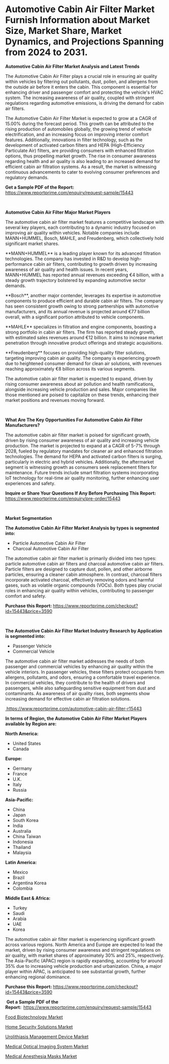 <p><h1>Automotive Cabin Air Filter Market Furnish Information about Market Size, Market Share, Market Dynamics, and Projections Spanning from 2024 to 2031.</h1></p><p><strong>Automotive Cabin Air Filter Market Analysis and Latest Trends</strong></p>
<p><p>The Automotive Cabin Air Filter plays a crucial role in ensuring air quality within vehicles by filtering out pollutants, dust, pollen, and allergens from the outside air before it enters the cabin. This component is essential for enhancing driver and passenger comfort and protecting the vehicle's HVAC system. The increasing awareness of air quality, coupled with stringent regulations regarding automotive emissions, is driving the demand for cabin air filters.</p><p>The Automotive Cabin Air Filter Market is expected to grow at a CAGR of 15.00% during the forecast period. This growth can be attributed to the rising production of automobiles globally, the growing trend of vehicle electrification, and an increasing focus on improving interior comfort features. Additionally, innovations in filter technology, such as the development of activated carbon filters and HEPA (High-Efficiency Particulate Air) filters, are providing consumers with enhanced filtration options, thus propelling market growth. The rise in consumer awareness regarding health and air quality is also leading to an increased demand for efficient cabin air filtration systems. As a result, the market is witnessing continuous advancements to cater to evolving consumer preferences and regulatory demands.</p></p>
<p><strong>Get a Sample PDF of the Report:&nbsp;</strong> <a href="https://www.reportprime.com/enquiry/request-sample/15443?utm_campaign=1102&utm_medium=2&utm_source=Github&utm_content=ia&utm_term=11102024&utm_id=automotive-cabin-air-filter">https://www.reportprime.com/enquiry/request-sample/15443</a></p>
<p>&nbsp;</p>
<p><strong>Automotive Cabin Air Filter Major Market Players</strong></p>
<p><p>The automotive cabin air filter market features a competitive landscape with several key players, each contributing to a dynamic industry focused on improving air quality within vehicles. Notable companies include MANN+HUMMEL, Bosch, MAHLE, and Freudenberg, which collectively hold significant market shares.</p><p>**MANN+HUMMEL** is a leading player known for its advanced filtration technologies. The company has invested in R&D to develop high-performance cabin air filters, contributing to growth driven by increasing awareness of air quality and health issues. In recent years, MANN+HUMMEL has reported annual revenues exceeding €4 billion, with a steady growth trajectory bolstered by expanding automotive sector demands.</p><p>**Bosch**, another major contender, leverages its expertise in automotive components to produce efficient and durable cabin air filters. The company has seen consistent growth owing to strong partnerships with automotive manufacturers, and its annual revenue is projected around €77 billion overall, with a significant portion attributed to vehicle components.</p><p>**MAHLE** specializes in filtration and engine components, boasting a strong portfolio in cabin air filters. The firm has reported steady growth, with estimated sales revenues around €12 billion. It aims to increase market penetration through innovative product offerings and strategic acquisitions.</p><p>**Freudenberg** focuses on providing high-quality filter solutions, targeting improving cabin air quality. The company is experiencing growth due to heightened consumer demand for clean air solutions, with revenues reaching approximately €8 billion across its various segments.</p><p>The automotive cabin air filter market is expected to expand, driven by rising consumer awareness about air pollution and health ramifications, alongside increasing vehicle production and sales. Major companies like those mentioned are poised to capitalize on these trends, enhancing their market positions and revenues moving forward.</p></p>
<p>&nbsp;</p>
<p><strong>What Are The Key Opportunities For Automotive Cabin Air Filter Manufacturers?</strong></p>
<p><p>The automotive cabin air filter market is poised for significant growth, driven by rising consumer awareness of air quality and increasing vehicle production. The market is projected to expand at a CAGR of 5-7% through 2028, fueled by regulatory mandates for cleaner air and enhanced filtration technologies. The demand for HEPA and activated carbon filters is surging, particularly in electric and hybrid vehicles. Additionally, the aftermarket segment is witnessing growth as consumers seek replacement filters for maintenance. Future trends include smart filtration systems incorporating IoT technology for real-time air quality monitoring, further enhancing user experiences and safety.</p></p>
<p><strong>Inquire or Share Your Questions If Any Before Purchasing This Report:</strong> <a href="https://www.reportprime.com/enquiry/pre-order/15443?utm_campaign=1102&utm_medium=2&utm_source=Github&utm_content=ia&utm_term=11102024&utm_id=automotive-cabin-air-filter">https://www.reportprime.com/enquiry/pre-order/15443</a></p>
<p>&nbsp;</p>
<p><strong>Market Segmentation</strong></p>
<p><strong>The Automotive Cabin Air Filter Market Analysis by types is segmented into:</strong></p>
<p><ul><li>Particle Automotive Cabin Air Filter</li><li>Charcoal Automotive Cabin Air Filter</li></ul></p>
<p><p>The automotive cabin air filter market is primarily divided into two types: particle automotive cabin air filters and charcoal automotive cabin air filters. Particle filters are designed to capture dust, pollen, and other airborne particles, ensuring a cleaner cabin atmosphere. In contrast, charcoal filters incorporate activated charcoal, effectively removing odors and harmful gases, such as volatile organic compounds (VOCs). Both types play crucial roles in enhancing air quality within vehicles, contributing to passenger comfort and safety.</p></p>
<p><strong>Purchase this Report:&nbsp;</strong><a href="https://www.reportprime.com/checkout?id=15443&price=3590&utm_campaign=1102&utm_medium=2&utm_source=Github&utm_content=ia&utm_term=11102024&utm_id=automotive-cabin-air-filter">https://www.reportprime.com/checkout?id=15443&price=3590</a></p>
<p>&nbsp;</p>
<p><strong>The Automotive Cabin Air Filter Market Industry Research by Application is segmented into:</strong></p>
<p><ul><li>Passenger Vehicle</li><li>Commercial Vehicle</li></ul></p>
<p><p>The automotive cabin air filter market addresses the needs of both passenger and commercial vehicles by enhancing air quality within the vehicle interiors. In passenger vehicles, these filters protect occupants from allergens, pollutants, and odors, ensuring a comfortable travel experience. In commercial vehicles, they contribute to the health of drivers and passengers, while also safeguarding sensitive equipment from dust and contaminants. As awareness of air quality rises, both segments show increasing demand for effective cabin air filtration solutions.</p></p>
<p><a href="https://www.reportprime.com/automotive-cabin-air-filter-r15443?utm_campaign=1102&utm_medium=2&utm_source=Github&utm_content=ia&utm_term=11102024&utm_id=automotive-cabin-air-filter">&nbsp;https://www.reportprime.com/automotive-cabin-air-filter-r15443</a></p>
<p><strong>In terms of Region, the Automotive Cabin Air Filter Market Players available by Region are:</strong></p>
<p>
    <p> <strong> North America: </strong>
        <ul>
            <li>United States</li>
            <li>Canada</li>
        </ul>
        </p> 
    <p> <strong> Europe: </strong>
        <ul>
            <li>Germany</li>
            <li>France</li>
            <li>U.K.</li>
            <li>Italy</li>
            <li>Russia</li>
        </ul>
        </p> 
    <p> <strong> Asia-Pacific: </strong>
        <ul>
            <li>China</li>
            <li>Japan</li>
            <li>South Korea</li>
            <li>India</li>
            <li>Australia</li>
            <li>China Taiwan</li>
            <li>Indonesia</li>
            <li>Thailand</li>
            <li>Malaysia</li>
        </ul>
        </p> 
    <p> <strong> Latin America: </strong>
        <ul>
            <li>Mexico</li>
            <li>Brazil</li>
            <li>Argentina Korea</li>
            <li>Colombia</li>
        </ul>
        </p> 
    <p> <strong> Middle East & Africa: </strong>
        <ul>
            <li>Turkey</li>
            <li>Saudi</li>
            <li>Arabia</li>
            <li>UAE</li>
            <li>Korea</li>
        </ul>
    </p>
    </p>
<p><p>The automotive cabin air filter market is experiencing significant growth across various regions. North America and Europe are expected to lead the market, driven by rising consumer awareness and stringent regulations on air quality, with market shares of approximately 30% and 25%, respectively. The Asia-Pacific (APAC) region is rapidly expanding, accounting for around 35% due to increasing vehicle production and urbanization. China, a major player within APAC, is anticipated to see substantial growth, further enhancing regional dominance.</p></p>
<p><strong>Purchase this Report: </strong><a href="https://www.reportprime.com/checkout?id=15443&price=3590&utm_campaign=1102&utm_medium=2&utm_source=Github&utm_content=ia&utm_term=11102024&utm_id=automotive-cabin-air-filter">https://www.reportprime.com/checkout?id=15443&price=3590</a></p>
<p>&nbsp;<strong>Get a Sample PDF of the Report:&nbsp;&nbsp;</strong><a href="https://www.reportprime.com/enquiry/request-sample/15443?utm_campaign=1102&utm_medium=2&utm_source=Github&utm_content=ia&utm_term=11102024&utm_id=automotive-cabin-air-filter">https://www.reportprime.com/enquiry/request-sample/15443</a></p>
<p><strong></strong></p>
<p><p><a href="https://issuu.com/reportprime-2/docs/food-biotechnology-market-size-2030_4eebca83b29ef0?utm_campaign=1102&utm_medium=2&utm_source=Github&utm_content=ia&utm_term=11102024&utm_id=automotive-cabin-air-filter">Food Biotechnology Market</a></p><p><a href="https://issuu.com/reportprime-2/docs/home-security-solutions-market-size_f117bd19cc2771?utm_campaign=1102&utm_medium=2&utm_source=Github&utm_content=ia&utm_term=11102024&utm_id=automotive-cabin-air-filter">Home Security Solutions Market</a></p><p><a href="https://www.linkedin.com/pulse/deep-dive-urolithiasis-management-device-market-itstrends-cml0e?utm_campaign=1102&utm_medium=2&utm_source=Github&utm_content=ia&utm_term=11102024&utm_id=automotive-cabin-air-filter">Urolithiasis Management Device Market</a></p><p><a href="https://www.linkedin.com/pulse/global-medical-optical-imaging-system-market-focus-application-svl0e?utm_campaign=1102&utm_medium=2&utm_source=Github&utm_content=ia&utm_term=11102024&utm_id=automotive-cabin-air-filter">Medical Optical Imaging System Market</a></p><p><a href="https://www.linkedin.com/pulse/medical-anesthesia-masks-market-size-share-analysis-growth-fakte?utm_campaign=1102&utm_medium=2&utm_source=Github&utm_content=ia&utm_term=11102024&utm_id=automotive-cabin-air-filter">Medical Anesthesia Masks Market</a></p></p>